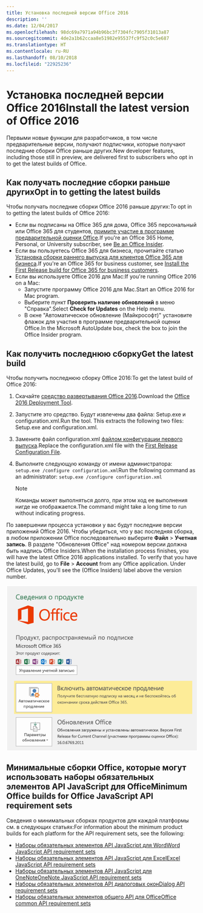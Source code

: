 ```yaml
---
title: Установка последней версии Office 2016
description: ''
ms.date: 12/04/2017
ms.openlocfilehash: 98dc69a7971a94b96bc3f7304fc7905f31013a87
ms.sourcegitcommit: 4de2a1b62ccaa8e51982e95537fc9f52c0c5e687
ms.translationtype: HT
ms.contentlocale: ru-RU
ms.lasthandoff: 08/10/2018
ms.locfileid: "22925236"
---
```

# <a name="install-the-latest-version-of-office-2016"></a><span data-ttu-id="f6f86-102">Установка последней версии Office 2016</span><span class="sxs-lookup"><span data-stu-id="f6f86-102">Install the latest version of Office 2016</span></span>

<span data-ttu-id="f6f86-103">Первыми новые функции для разработчиков, в том числе предварительные версии, получают подписчики, которые получают последние сборки Office раньше других.</span><span class="sxs-lookup"><span data-stu-id="f6f86-103">New developer features, including those still in preview, are delivered first to subscribers who opt in to get the latest builds of Office.</span></span> 

## <a name="opt-in-to-getting-the-latest-builds"></a><span data-ttu-id="f6f86-104">Как получать последние сборки раньше других</span><span class="sxs-lookup"><span data-stu-id="f6f86-104">Opt in to getting the latest builds</span></span>

<span data-ttu-id="f6f86-105">Чтобы получать последние сборки Office 2016 раньше других:</span><span class="sxs-lookup"><span data-stu-id="f6f86-105">To opt in to getting the latest builds of Office 2016:</span></span> 

- <span data-ttu-id="f6f86-106">Если вы подписаны на Office 365 для дома, Office 365 персональный или Office 365 для студентов, [примите участие в программе предварительной оценки Office](https://products.office.com/office-insider).</span><span class="sxs-lookup"><span data-stu-id="f6f86-106">If you're an Office 365 Home, Personal, or University subscriber, see [Be an Office Insider](https://products.office.com/office-insider).</span></span>
- <span data-ttu-id="f6f86-107">Если вы пользуетесь Office 365 для бизнеса, прочитайте статью [Установка сборки раннего выпуска для клиентов Office 365 для бизнеса](https://support.office.com/article/Install-the-First-Release-build-for-Office-365-for-business-customers-4dd8ba40-73c0-4468-b778-c7b744d03ead).</span><span class="sxs-lookup"><span data-stu-id="f6f86-107">If you're an Office 365 for business customer, see [Install the First Release build for Office 365 for business customers](https://support.office.com/article/Install-the-First-Release-build-for-Office-365-for-business-customers-4dd8ba40-73c0-4468-b778-c7b744d03ead).</span></span>
- <span data-ttu-id="f6f86-108">Если вы используете Office 2016 для Mac:</span><span class="sxs-lookup"><span data-stu-id="f6f86-108">If you're running Office 2016 on a Mac:</span></span>
    - <span data-ttu-id="f6f86-109">Запустите программу Office 2016 для Mac.</span><span class="sxs-lookup"><span data-stu-id="f6f86-109">Start an Office 2016 for Mac program.</span></span>
    - <span data-ttu-id="f6f86-110">Выберите пункт **Проверить наличие обновлений** в меню "Справка".</span><span class="sxs-lookup"><span data-stu-id="f6f86-110">Select **Check for Updates** on the Help menu.</span></span>
    - <span data-ttu-id="f6f86-111">В окне "Автоматическое обновление (Майкрософт)" установите флажок для участия в программе предварительной оценки Office.</span><span class="sxs-lookup"><span data-stu-id="f6f86-111">In the Microsoft AutoUpdate box, check the box to join the Office Insider program.</span></span> 

## <a name="get-the-latest-build"></a><span data-ttu-id="f6f86-112">Как получить последнюю сборку</span><span class="sxs-lookup"><span data-stu-id="f6f86-112">Get the latest build</span></span>

<span data-ttu-id="f6f86-113">Чтобы получить последнюю сборку Office 2016:</span><span class="sxs-lookup"><span data-stu-id="f6f86-113">To get the latest build of Office 2016:</span></span> 

1. <span data-ttu-id="f6f86-114">Скачайте [средство развертывания Office 2016](https://www.microsoft.com/download/details.aspx?id=49117).</span><span class="sxs-lookup"><span data-stu-id="f6f86-114">Download the [Office 2016 Deployment Tool](https://www.microsoft.com/download/details.aspx?id=49117).</span></span> 
2. <span data-ttu-id="f6f86-p101">Запустите это средство. Будут извлечены два файла: Setup.exe и configuration.xml.</span><span class="sxs-lookup"><span data-stu-id="f6f86-p101">Run the tool. This extracts the following two files: Setup.exe and configuration.xml.</span></span>
3. <span data-ttu-id="f6f86-117">Замените файл configuration.xml [файлом конфигурации первого выпуска](https://raw.githubusercontent.com/OfficeDev/Office-Add-in-Commands-Samples/master/Tools/FirstReleaseConfig/configuration.xml).</span><span class="sxs-lookup"><span data-stu-id="f6f86-117">Replace the configuration.xml file with the [First Release Configuration File](https://raw.githubusercontent.com/OfficeDev/Office-Add-in-Commands-Samples/master/Tools/FirstReleaseConfig/configuration.xml).</span></span>
4. <span data-ttu-id="f6f86-118">Выполните следующую команду от имени администратора: `setup.exe /configure configuration.xml`</span><span class="sxs-lookup"><span data-stu-id="f6f86-118">Run the following command as an administrator:  `setup.exe /configure configuration.xml`</span></span> 

    > [!NOTE]
    > <span data-ttu-id="f6f86-119">Команды может выполняться долго, при этом ход ее выполнения нигде не отображается.</span><span class="sxs-lookup"><span data-stu-id="f6f86-119">The command might take a long time to run without indicating progress.</span></span>

<span data-ttu-id="f6f86-p102">По завершении процесса установки у вас будут последние версии приложений Office 2016. Чтобы убедиться, что у вас последняя сборка, в любом приложении Office последовательно выберите **Файл**  >  **Учетная запись**. В разделе "Обновления Office" над номером версии должна быть надпись Office Insiders.</span><span class="sxs-lookup"><span data-stu-id="f6f86-p102">When the installation process finishes, you will have the latest Office 2016 applications installed. To verify that you have the latest build, go to **File** > **Account** from any Office application. Under Office Updates, you'll see the (Office Insiders) label above the version number.</span></span>

![Снимок экрана, на котором показаны сведения о продукте с надписью "Участники программы предварительной оценки Office"](../images/office-insiders.png)

## <a name="minimum-office-builds-for-office-javascript-api-requirement-sets"></a><span data-ttu-id="f6f86-124">Минимальные сборки Office, которые могут использовать наборы обязательных элементов API JavaScript для Office</span><span class="sxs-lookup"><span data-stu-id="f6f86-124">Minimum Office builds for Office JavaScript API requirement sets</span></span>

<span data-ttu-id="f6f86-125">Сведения о минимальных сборках продуктов для каждой платформы см. в следующих статьях:</span><span class="sxs-lookup"><span data-stu-id="f6f86-125">For information about the minimum product builds for each platform for the API requirement sets, see the following:</span></span>

- [<span data-ttu-id="f6f86-126">Наборы обязательных элементов API JavaScript для Word</span><span class="sxs-lookup"><span data-stu-id="f6f86-126">Word JavaScript API requirement sets</span></span>](https://dev.office.com/reference/add-ins/requirement-sets/word-api-requirement-sets)
- [<span data-ttu-id="f6f86-127">Наборы обязательных элементов API JavaScript для Excel</span><span class="sxs-lookup"><span data-stu-id="f6f86-127">Excel JavaScript API requirement sets</span></span>](https://dev.office.com/reference/add-ins/requirement-sets/excel-api-requirement-sets)
- [<span data-ttu-id="f6f86-128">Наборы обязательных элементов API JavaScript для OneNote</span><span class="sxs-lookup"><span data-stu-id="f6f86-128">OneNote JavaScript API requirement sets</span></span>](https://dev.office.com/reference/add-ins/requirement-sets/onenote-api-requirement-sets)
- [<span data-ttu-id="f6f86-129">Наборы обязательных элементов API диалоговых окон</span><span class="sxs-lookup"><span data-stu-id="f6f86-129">Dialog API requirement sets</span></span>](https://dev.office.com/reference/add-ins/requirement-sets/dialog-api-requirement-sets)
- [<span data-ttu-id="f6f86-130">Наборы обязательных элементов общего API для Office</span><span class="sxs-lookup"><span data-stu-id="f6f86-130">Office common API requirement sets</span></span>](https://dev.office.com/reference/add-ins/requirement-sets/office-add-in-requirement-sets)
